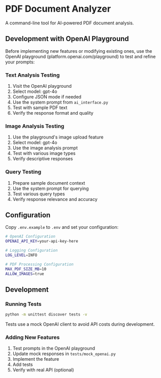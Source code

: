 # PDF Document Analyzer

A command-line tool for AI-powered PDF document analysis.

## Development with OpenAI Playground

Before implementing new features or modifying existing ones, use the OpenAI playground (platform.openai.com/playground) to test and refine your prompts:

### Text Analysis Testing
1. Visit the OpenAI playground
2. Select model: gpt-4o
3. Configure JSON mode if needed
4. Use the system prompt from `ai_interface.py`
5. Test with sample PDF text
6. Verify the response format and quality

### Image Analysis Testing
1. Use the playground's image upload feature
2. Select model: gpt-4o
3. Use the image analysis prompt
4. Test with various image types
5. Verify descriptive responses

### Query Testing
1. Prepare sample document context
2. Use the system prompt for querying
3. Test various query types
4. Verify response relevance and accuracy

## Configuration

Copy `.env.example` to `.env` and set your configuration:

```bash
# OpenAI Configuration
OPENAI_API_KEY=your-api-key-here

# Logging Configuration
LOG_LEVEL=INFO

# PDF Processing Configuration
MAX_PDF_SIZE_MB=10
ALLOW_IMAGES=true
```

## Development

### Running Tests
```bash
python -m unittest discover tests -v
```

Tests use a mock OpenAI client to avoid API costs during development.

### Adding New Features
1. Test prompts in the OpenAI playground
2. Update mock responses in `tests/mock_openai.py`
3. Implement the feature
4. Add tests
5. Verify with real API (optional)
